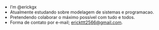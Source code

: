 -  I’m @erickgx
-  Atualmente estudando sobre modelagem de sistemas e programacao.
-  Pretendendo colaborar o máximo possível com tudo e todos.
-  Forma de contato por e-mail; erickttt2566@gmail.com.

<!---
erickgx/erickgx is a ✨ special ✨ repository because its `README.md` (this file) appears on your GitHub profile.
You can click the Preview link to take a look at your changes.
--->
